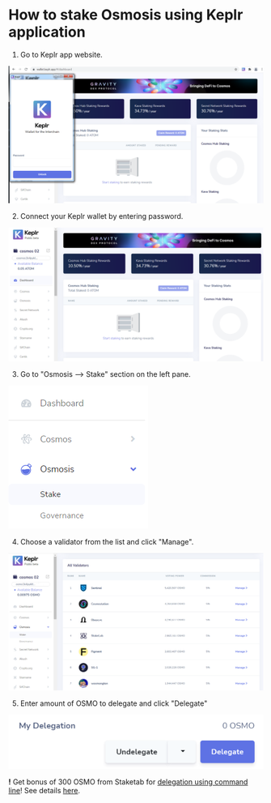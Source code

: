 # How to stake Osmosis using Keplr application

1. Go to Keplr app website.

![](../../../.gitbook/assets/00_keplr_app_website.png)

2. Connect your Keplr wallet by entering password.

![](../../../.gitbook/assets/01_kepler_app_logged_in.png)

3. Go to "Osmosis --&gt; Stake" section on the left pane.

![](../../../.gitbook/assets/02_keplr_osmosis_stake.png)

4. Choose a validator from the list and click "Manage".

![](../../../.gitbook/assets/03_keplr_validators_tab.png)

5. Enter amount of OSMO to delegate and click "Delegate"

![](../../../.gitbook/assets/04_keplr_app_delegation_entering.png)

**!** Get bonus of 300 OSMO from Staketab for [delegation using command line](how-to-stake-osmosis-using-linux-command-line.md)! See details [here](./#hot-promotion-from-staketab).

